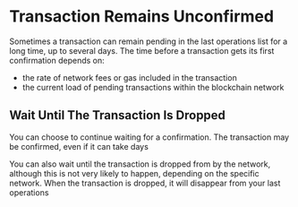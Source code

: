 # Transaction Remains Unconfirmed

Sometimes a transaction can remain pending in the last operations list for a long time, up to several days. The time before a transaction gets its first confirmation depends on:

- the rate of network fees or gas included in the transaction
- the current load of pending transactions within the blockchain network

## **Wait Until The Transaction Is Dropped**

You can choose to continue waiting for a confirmation. The transaction may be confirmed, even if it can take days

You can also wait until the transaction is dropped from by the network, although this is not very likely to happen, depending on the specific network. When the transaction is dropped, it will disappear from your last operations
